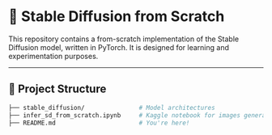 # 🧠 Stable Diffusion from Scratch

This repository contains a from-scratch implementation of the Stable Diffusion model, written in PyTorch. It is designed for learning and experimentation purposes.

---

## 📁 Project Structure

```bash
├── stable_diffusion/               # Model architectures
├── infer_sd_from_scratch.ipynb     # Kaggle notebook for images generation
├── README.md                       # You're here!
```
